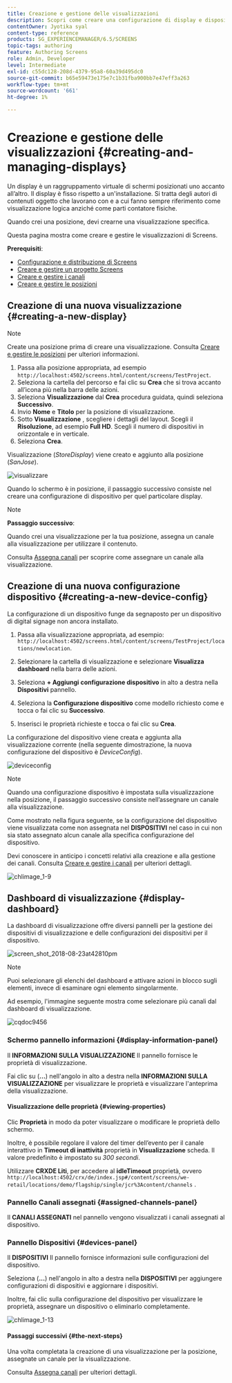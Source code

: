 ```yaml
---
title: Creazione e gestione delle visualizzazioni
description: Scopri come creare una configurazione di display e dispositivi in AEM Screens. Inoltre, scopri il dashboard di visualizzazione.
contentOwner: Jyotika syal
content-type: reference
products: SG_EXPERIENCEMANAGER/6.5/SCREENS
topic-tags: authoring
feature: Authoring Screens
role: Admin, Developer
level: Intermediate
exl-id: c55dc128-208d-4379-95a8-60a39d495dc0
source-git-commit: b65e59473e175e7c1b31fba900bb7e47eff3a263
workflow-type: tm+mt
source-wordcount: '661'
ht-degree: 1%

---
```


# Creazione e gestione delle visualizzazioni {#creating-and-managing-displays}

Un display è un raggruppamento virtuale di schermi posizionati uno accanto all’altro. Il display è fisso rispetto a un&#39;installazione. Si tratta degli autori di contenuti oggetto che lavorano con e a cui fanno sempre riferimento come visualizzazione logica anziché come parti contatore fisiche.

Quando crei una posizione, devi crearne una visualizzazione specifica.

Questa pagina mostra come creare e gestire le visualizzazioni di Screens.

**Prerequisiti**:

* [Configurazione e distribuzione di Screens](configuring-screens-introduction.md)
* [Creare e gestire un progetto Screens](creating-a-screens-project.md)
* [Creare e gestire i canali](managing-channels.md)
* [Creare e gestire le posizioni](managing-locations.md)

## Creazione di una nuova visualizzazione {#creating-a-new-display}

>[!NOTE]
>
>Create una posizione prima di creare una visualizzazione. Consulta [Creare e gestire le posizioni](managing-locations.md) per ulteriori informazioni.

1. Passa alla posizione appropriata, ad esempio `http://localhost:4502/screens.html/content/screens/TestProject`.
1. Seleziona la cartella del percorso e fai clic su **Crea** che si trova accanto all’icona più nella barra delle azioni.
1. Seleziona **Visualizzazione** dal **Crea** procedura guidata, quindi seleziona **Successivo**.
1. Invio **Nome** e **Titolo** per la posizione di visualizzazione.
1. Sotto **Visualizzazione** , scegliere i dettagli del layout. Scegli il **Risoluzione**, ad esempio **Full HD**. Scegli il numero di dispositivi in orizzontale e in verticale.
1. Seleziona **Crea**.

Visualizzazione (*StoreDisplay*) viene creato e aggiunto alla posizione (*SanJose*).

![visualizzare](assets/display.gif)

Quando lo schermo è in posizione, il passaggio successivo consiste nel creare una configurazione di dispositivo per quel particolare display.

>[!NOTE]
>
>**Passaggio successivo**:
>
>Quando crei una visualizzazione per la tua posizione, assegna un canale alla visualizzazione per utilizzare il contenuto.
>
>Consulta [Assegna canali](channel-assignment.md) per scoprire come assegnare un canale alla visualizzazione.

## Creazione di una nuova configurazione dispositivo {#creating-a-new-device-config}

La configurazione di un dispositivo funge da segnaposto per un dispositivo di digital signage non ancora installato.

1. Passa alla visualizzazione appropriata, ad esempio: `http://localhost:4502/screens.html/content/screens/TestProject/locations/newlocation`.
1. Selezionare la cartella di visualizzazione e selezionare **Visualizza dashboard** nella barra delle azioni.
1. Seleziona **+ Aggiungi configurazione dispositivo** in alto a destra nella **Dispositivi** pannello.

1. Seleziona la **Configurazione dispositivo** come modello richiesto come e tocca o fai clic su **Successivo**.

1. Inserisci le proprietà richieste e tocca o fai clic su **Crea**.

La configurazione del dispositivo viene creata e aggiunta alla visualizzazione corrente (nella seguente dimostrazione, la nuova configurazione del dispositivo è *DeviceConfig*).

![deviceconfig](assets/deviceconfig.gif)

>[!NOTE]
>
>Quando una configurazione dispositivo è impostata sulla visualizzazione nella posizione, il passaggio successivo consiste nell’assegnare un canale alla visualizzazione.
>
>Come mostrato nella figura seguente, se la configurazione del dispositivo viene visualizzata come non assegnata nel **DISPOSITIVI** nel caso in cui non sia stato assegnato alcun canale alla specifica configurazione del dispositivo.
>
>Devi conoscere in anticipo i concetti relativi alla creazione e alla gestione dei canali. Consulta [Creare e gestire i canali](managing-channels.md) per ulteriori dettagli.

![chlimage_1-9](assets/chlimage_1-9.png)

## Dashboard di visualizzazione {#display-dashboard}

La dashboard di visualizzazione offre diversi pannelli per la gestione dei dispositivi di visualizzazione e delle configurazioni dei dispositivi per il dispositivo.

![screen_shot_2018-08-23at42810pm](assets/screen_shot_2018-08-23at42810pm.png)

>[!NOTE]
>
>Puoi selezionare gli elenchi del dashboard e attivare azioni in blocco sugli elementi, invece di esaminare ogni elemento singolarmente.
>
>Ad esempio, l&#39;immagine seguente mostra come selezionare più canali dal dashboard di visualizzazione.

![cqdoc9456](assets/cqdoc9456.gif)

### Schermo pannello informazioni {#display-information-panel}

Il **INFORMAZIONI SULLA VISUALIZZAZIONE** Il pannello fornisce le proprietà di visualizzazione.

Fai clic su (**...**) nell&#39;angolo in alto a destra nella **INFORMAZIONI SULLA VISUALIZZAZIONE** per visualizzare le proprietà e visualizzare l&#39;anteprima della visualizzazione.


#### Visualizzazione delle proprietà {#viewing-properties}

Clic **Proprietà** in modo da poter visualizzare o modificare le proprietà dello schermo.

Inoltre, è possibile regolare il valore del timer dell’evento per il canale interattivo in **Timeout di inattività** proprietà in **Visualizzazione** scheda. Il valore predefinito è impostato su *300 secondi*.

Utilizzare **CRXDE Liti**, per accedere al **idleTimeout** proprietà, ovvero `http://localhost:4502/crx/de/index.jsp#/content/screens/we-retail/locations/demo/flagship/single/jcr%3Acontent/channels` .


### Pannello Canali assegnati {#assigned-channels-panel}

Il **CANALI ASSEGNATI** nel pannello vengono visualizzati i canali assegnati al dispositivo.


### Pannello Dispositivi {#devices-panel}

Il **DISPOSITIVI** Il pannello fornisce informazioni sulle configurazioni del dispositivo.

Seleziona (**...**) nell&#39;angolo in alto a destra nella **DISPOSITIVI** per aggiungere configurazioni di dispositivi e aggiornare i dispositivi.

Inoltre, fai clic sulla configurazione del dispositivo per visualizzare le proprietà, assegnare un dispositivo o eliminarlo completamente.

![chlimage_1-13](assets/chlimage_1-13.png)

#### Passaggi successivi {#the-next-steps}

Una volta completata la creazione di una visualizzazione per la posizione, assegnate un canale per la visualizzazione.

Consulta [Assegna canali](channel-assignment.md) per ulteriori dettagli.
